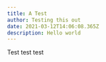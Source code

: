 ```yaml
---
title: A Test
author: Testing this out
date: 2021-03-12T14:06:08.365Z
description: Hello world
---
```

Test test test